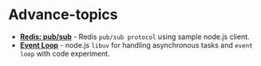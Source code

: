 # Advance-topics 
   - **[Redis: pub/sub](https://github.com/rumpapl/advance-topics/tree/redis-pub-sub)** - Redis `pub/sub protocol` using sample node.js client.
   - **[Event Loop](https://github.com/rumpapl/advance-topics/tree/event-loop)** - node.js `libuv` for handling asynchronous tasks and `event loop` with code experiment.

